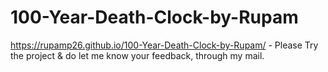 # 100-Year-Death-Clock-by-Rupam
https://rupamp26.github.io/100-Year-Death-Clock-by-Rupam/ - Please Try the project & do let me know your feedback, through my mail.

